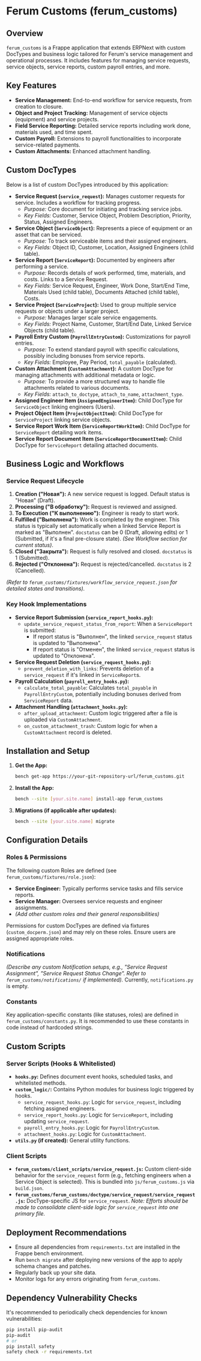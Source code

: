 # Ferum Customs (ferum_customs)

## Overview

`ferum_customs` is a Frappe application that extends ERPNext with custom DocTypes and business logic tailored for Ferum's service management and operational processes. It includes features for managing service requests, service objects, service reports, custom payroll entries, and more.

## Key Features

* **Service Management:** End-to-end workflow for service requests, from creation to closure.
* **Object and Project Tracking:** Management of service objects (equipment) and service projects.
* **Field Service Reporting:** Detailed service reports including work done, materials used, and time spent.
* **Custom Payroll:** Extensions to payroll functionalities to incorporate service-related payments.
* **Custom Attachments:** Enhanced attachment handling.

## Custom DocTypes

Below is a list of custom DocTypes introduced by this application:

* **Service Request (`service_request`):** Manages customer requests for service. Includes a workflow for tracking progress.
    * *Purpose:* Core document for initiating and tracking service jobs.
    * *Key Fields:* Customer, Service Object, Problem Description, Priority, Status, Assigned Engineers.
* **Service Object (`ServiceObject`):** Represents a piece of equipment or an asset that can be serviced.
    * *Purpose:* To track serviceable items and their assigned engineers.
    * *Key Fields:* Object ID, Customer, Location, Assigned Engineers (child table).
* **Service Report (`ServiceReport`):** Documented by engineers after performing a service.
    * *Purpose:* Records details of work performed, time, materials, and costs. Links to a Service Request.
    * *Key Fields:* Service Request, Engineer, Work Done, Start/End Time, Materials Used (child table), Documents Attached (child table), Costs.
* **Service Project (`ServiceProject`):** Used to group multiple service requests or objects under a larger project.
    * *Purpose:* Manages larger scale service engagements.
    * *Key Fields:* Project Name, Customer, Start/End Date, Linked Service Objects (child table).
* **Payroll Entry Custom (`PayrollEntryCustom`):** Customizations for payroll entries.
    * *Purpose:* To extend standard payroll with specific calculations, possibly including bonuses from service reports.
    * *Key Fields:* Employee, Pay Period, `total_payable` (calculated).
* **Custom Attachment (`CustomAttachment`):** A custom DocType for managing attachments with additional metadata or logic.
    * *Purpose:* To provide a more structured way to handle file attachments related to various documents.
    * *Key Fields:* `attach_to_doctype`, `attach_to_name`, `attachment_type`.
* **Assigned Engineer Item (`AssignedEngineerItem`):** Child DocType for `ServiceObject` linking engineers (Users).
* **Project Object Item (`ProjectObjectItem`):** Child DocType for `ServiceProject` linking service objects.
* **Service Report Work Item (`ServiceReportWorkItem`):** Child DocType for `ServiceReport` detailing work items.
* **Service Report Document Item (`ServiceReportDocumentItem`):** Child DocType for `ServiceReport` detailing attached documents.

## Business Logic and Workflows

### Service Request Lifecycle

1.  **Creation ("Новая"):** A new service request is logged. Default status is "Новая" (Draft).
2.  **Processing ("В обработку"):** Request is reviewed and assigned.
3.  **To Execution ("К выполнению"):** Engineer is ready to start work.
4.  **Fulfilled ("Выполнена"):** Work is completed by the engineer. This status is typically set automatically when a linked Service Report is marked as "Выполнен". `docstatus` can be 0 (Draft, allowing edits) or 1 (Submitted, if it's a final pre-closure state). *(See Workflow section for current status)*.
5.  **Closed ("Закрыта"):** Request is fully resolved and closed. `docstatus` is 1 (Submitted).
6.  **Rejected ("Отклонена"):** Request is rejected/cancelled. `docstatus` is 2 (Cancelled).

*(Refer to `ferum_customs/fixtures/workflow_service_request.json` for detailed states and transitions).*

### Key Hook Implementations

* **Service Report Submission (`service_report_hooks.py`):**
    * `update_service_request_status_from_report`: When a `ServiceReport` is submitted:
        * If report status is "Выполнен", the linked `service_request` status is updated to "Выполнена".
        * If report status is "Отменен", the linked `service_request` status is updated to "Отклонена".
* **Service Request Deletion (`service_request_hooks.py`):**
    * `prevent_deletion_with_links`: Prevents deletion of a `service_request` if it's linked in `ServiceReport`s.
* **Payroll Calculation (`payroll_entry_hooks.py`):**
    * `calculate_total_payable`: Calculates `total_payable` in `PayrollEntryCustom`, potentially including bonuses derived from `ServiceReport` data.
* **Attachment Handling (`attachment_hooks.py`):**
    * `after_upload_attachment`: Custom logic triggered after a file is uploaded via `CustomAttachment`.
    * `on_custom_attachment_trash`: Custom logic for when a `CustomAttachment` record is deleted.

## Installation and Setup

1.  **Get the App:**
    ```bash
    bench get-app https://your-git-repository-url/ferum_customs.git
    ```
2.  **Install the App:**
    ```bash
    bench --site [your.site.name] install-app ferum_customs
    ```
3.  **Migrations (if applicable after updates):**
    ```bash
    bench --site [your.site.name] migrate
    ```

## Configuration Details

### Roles & Permissions

The following custom Roles are defined (see `ferum_customs/fixtures/role.json`):

* **Service Engineer:** Typically performs service tasks and fills service reports.
* **Service Manager:** Oversees service requests and engineer assignments.
* *(Add other custom roles and their general responsibilities)*

Permissions for custom DocTypes are defined via fixtures (`custom_docperm.json`) and may rely on these roles. Ensure users are assigned appropriate roles.

### Notifications

*(Describe any custom Notification setups, e.g., "Service Request Assignment", "Service Request Status Change". Refer to `ferum_customs/notifications/` if implemented).*
Currently, `notifications.py` is empty.

### Constants

Key application-specific constants (like statuses, roles) are defined in `ferum_customs/constants.py`. It is recommended to use these constants in code instead of hardcoded strings.

## Custom Scripts

### Server Scripts (Hooks & Whitelisted)

* **`hooks.py`:** Defines document event hooks, scheduled tasks, and whitelisted methods.
* **`custom_logic/`:** Contains Python modules for business logic triggered by hooks.
    * `service_request_hooks.py`: Logic for `service_request`, including fetching assigned engineers.
    * `service_report_hooks.py`: Logic for `ServiceReport`, including updating `service_request`.
    * `payroll_entry_hooks.py`: Logic for `PayrollEntryCustom`.
    * `attachment_hooks.py`: Logic for `CustomAttachment`.
* **`utils.py` (if created):** General utility functions.

### Client Scripts

* **`ferum_customs/client_scripts/service_request.js`:** Custom client-side behavior for the `service_request` form (e.g., fetching engineers when a Service Object is selected). This is bundled into `js/ferum_customs.js` via `build.json`.
* **`ferum_customs/ferum_customs/doctype/service_request/service_request.js`:** DocType-specific JS for `service_request`. *Note: Efforts should be made to consolidate client-side logic for `service_request` into one primary file.*

## Deployment Recommendations

* Ensure all dependencies from `requirements.txt` are installed in the Frappe bench environment.
* Run `bench migrate` after deploying new versions of the app to apply schema changes and patches.
* Regularly back up your site data.
* Monitor logs for any errors originating from `ferum_customs`.

## Dependency Vulnerability Checks

It's recommended to periodically check dependencies for known vulnerabilities:
```bash
pip install pip-audit
pip-audit
# or
pip install safety
safety check -r requirements.txt